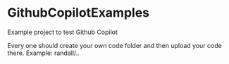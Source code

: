 # GithubCopilotExamples
Example project to test Github Copilot 

Every one should create your own code folder and then upload your code there. 
Example: randall/..

